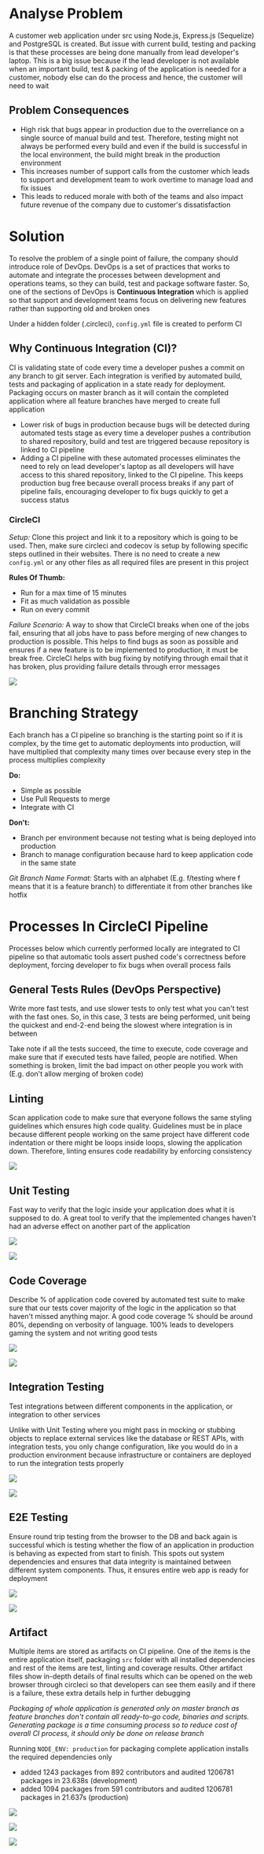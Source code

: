 # Analyse Problem

A customer web application under src using Node.js, Express.js (Sequelize) and PostgreSQL is created. But issue with current build, testing and packing is that these processes are being done manually from lead developer's laptop. This is a big issue because if the lead developer is not available when an important build, test & packing of the application is needed for a customer, nobody else can do the process and hence, the customer will need to wait 

## Problem Consequences

- High risk that bugs appear in production due to the overreliance on a single source of manual build and test. Therefore, testing might not always be performed every build and even if the build is successful in the local environment, the build might break in the production environment
- This increases number of support calls from the customer which leads to support and development team to work overtime to manage load and fix issues
- This leads to reduced morale with both of the teams and also impact future revenue of the company due to customer's dissatisfaction

# Solution

To resolve the problem of a single point of failure, the company should introduce role of DevOps. DevOps is a set of practices that works to automate and integrate the processes between development and operations teams, so they can build, test and package software faster. So, one of the sections of DevOps is **Continuous Integration** which is applied so that support and development teams focus on delivering new features rather than supporting old and broken ones

Under a hidden folder (.circleci), `config.yml` file is created to perform CI

## Why Continuous Integration (CI)?

CI is validating state of code every time a developer pushes a commit on any branch to git server. Each integration is verified by automated build, tests and packaging of application in a state ready for deployment. Packaging occurs on master branch as it will contain the completed application where all feature branches have merged to create full application

- Lower risk of bugs in production because bugs will be detected during automated tests stage as every time a developer pushes a contribution to shared repository, build and test are triggered because repository is linked to CI pipeline
- Adding a CI pipeline with these automated processes eliminates the need to rely on lead developer's laptop as all developers will have access to this shared repository, linked to the CI pipeline. This keeps production bug free because overall process breaks if any part of pipeline fails, encouraging developer to fix bugs quickly to get a success status

### CircleCI
*Setup:* Clone this project and link it to a repository which is going to be used. Then, make sure circleci and codecov is setup by following specific steps outlined in their websites. There is no need to create a new `config.yml` or any other files as all required files are present in this project

**Rules Of Thumb:** 
- Run for a max time of 15 minutes
- Fit as much validation as possible
- Run on every commit

*Failure Scenario:* A way to show that CircleCI breaks when one of the jobs fail, ensuring that all jobs have to pass before merging of new changes to production is possible. This helps to find bugs as soon as possible and ensures if a new feature is to be implemented to production, it must be break free. CircleCI helps with bug fixing by notifying through email that it has broken, plus providing failure details through error messages

![](images/integration-test-fail.png)

# Branching Strategy

Each branch has a CI pipeline so branching is the starting point so if it is complex, by the time get to automatic deployments into production, will have multiplied that complexity many times over because every step in the process multiplies complexity

**Do:**
- Simple as possible 
- Use Pull Requests to merge
- Integrate with CI

**Don't:**
- Branch per environment because not testing what is being deployed into production
- Branch to manage configuration because hard to keep application code in the same state

*Git Branch Name Format:* Starts with an alphabet (E.g. f/testing where f means that it is a feature branch) to differentiate it from other branches like hotfix

# Processes In CircleCI Pipeline

Processes below which currently performed locally are integrated to CI pipeline so that automatic tools assert pushed code's correctness before deployment, forcing developer to fix bugs when overall process fails

## General Tests Rules (DevOps Perspective)

Write more fast tests, and use slower tests to only test what you can't test with the fast ones. So, in this case, 3 tests are being performed, unit being the quickest and end-2-end being the slowest where integration is in between

Take note if all the tests succeed, the time to execute, code coverage and make sure that if executed tests have failed, people are notified. When something is broken, limit the bad impact on other people you work with (E.g. don't allow merging of broken code)

## Linting

Scan application code to make sure that everyone follows the same styling guidelines which ensures high code quality. Guidelines must be in place because different people working on the same project have different code indentation or there might be loops inside loops, slowing the application down. Therefore, linting ensures code readability by enforcing consistency

![](images/linting.png)

## Unit Testing 

Fast way to verify that the logic inside your application does what it is supposed to do. A great tool to verify that the implemented changes haven't had an adverse effect on another part of the application

![](images/unittest.png)

![](images/unittestCI.png)

## Code Coverage

Describe % of application code covered by automated test suite to make sure that our tests cover majority of the logic in the application so that haven't missed anything major. A good code coverage % should be around 80%, depending on verbosity of language. 100% leads to developers gaming the system and not writing good tests

![](images/codecoverage.png)

![](images/codecov.png)

## Integration Testing

Test integrations between different components in the application, or integration to other services

Unlike with Unit Testing where you might pass in mocking or stubbing objects to replace external services like the database or REST APIs, with integration tests, you only change configuration, like you would do in a production environment because infrastructure or containers are deployed to run the integration tests properly

![](images/integrationtest.png)

![](images/integrationtestCI.png)

## E2E Testing

Ensure round trip testing from the browser to the DB and back again is successful which is testing whether the flow of an application in production is behaving as expected from start to finish. This spots out system dependencies and ensures that data integrity is maintained between different system components. Thus, it ensures entire web app is ready for deployment

![](images/e2etestpt1.png)

![](images/e2etestpt2.png)

## Artifact
Multiple items are stored as artifacts on CI pipeline. One of the items is the entire application itself, packaging `src` folder with all installed dependencies and rest of the items are test, linting and coverage results. Other artifact files show in-depth details of final results which can be opened on the web browser through circleci so that developers can see them easily and if there is a failure, these extra details help in further debugging

*Packaging of whole application is generated only on master branch as feature branches don't contain all ready-to-go code, binaries and scripts. Generating package is a time consuming process so to reduce cost of overall CI process, it should only be done on release branch*

Running `NODE_ENV: production` for packaging complete application installs the required dependencies only
- added 1243 packages from 892 contributors and audited 1206781 packages in 23.638s (development)
- added 1094 packages from 591 contributors and audited 1206781 packages in 21.637s (production)

![](images/build-and-test-artifacts.png)

![](images/integration-test-artifact.png)

![](images/e2e-test-artifacts.png)